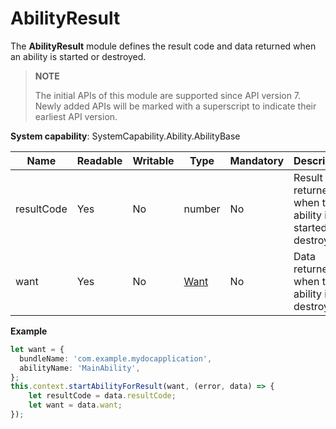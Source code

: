 # AbilityResult

The **AbilityResult** module defines the result code and data returned when an ability is started or destroyed.

> **NOTE**
>
> The initial APIs of this module are supported since API version 7. Newly added APIs will be marked with a superscript to indicate their earliest API version.

**System capability**: SystemCapability.Ability.AbilityBase

| Name       | Readable   | Writable    | Type                | Mandatory| Description                                                        |
| ----------- | -------- |-------- | -------------------- | ---- | ------------------------------------------------------------ |
| resultCode    | Yes   | No     | number               | No  | Result code returned when the ability is started or destroyed.                               |
| want   | Yes   | No     | [Want](./js-apis-app-ability-want.md)               | No  | Data returned when the ability is destroyed.|

**Example**
  ```ts
  let want = {
    bundleName: 'com.example.mydocapplication',
    abilityName: 'MainAbility',
  };
  this.context.startAbilityForResult(want, (error, data) => {
      let resultCode = data.resultCode;
      let want = data.want;
  });
  ```
